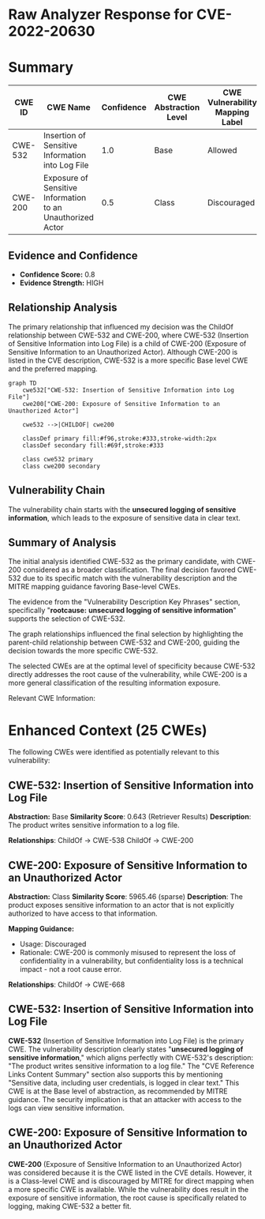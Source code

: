 # Raw Analyzer Response for CVE-2022-20630

# Summary
| CWE ID | CWE Name | Confidence | CWE Abstraction Level | CWE Vulnerability Mapping Label | CWE-Vulnerability Mapping Notes |
|---|---|---|---|---|---|
| CWE-532 | Insertion of Sensitive Information into Log File | 1.0 | Base | Allowed | Primary CWE |
| CWE-200 | Exposure of Sensitive Information to an Unauthorized Actor | 0.5 | Class | Discouraged | Secondary Candidate |

## Evidence and Confidence

*   **Confidence Score:** 0.8
*   **Evidence Strength:** HIGH

## Relationship Analysis
The primary relationship that influenced my decision was the ChildOf relationship between CWE-532 and CWE-200, where CWE-532 (Insertion of Sensitive Information into Log File) is a child of CWE-200 (Exposure of Sensitive Information to an Unauthorized Actor). Although CWE-200 is listed in the CVE description, CWE-532 is a more specific Base level CWE and the preferred mapping.

```mermaid
graph TD
    cwe532["CWE-532: Insertion of Sensitive Information into Log File"]
    cwe200["CWE-200: Exposure of Sensitive Information to an Unauthorized Actor"]
    
    cwe532 -->|CHILDOF| cwe200
    
    classDef primary fill:#f96,stroke:#333,stroke-width:2px
    classDef secondary fill:#69f,stroke:#333
    
    class cwe532 primary
    class cwe200 secondary
```

## Vulnerability Chain
The vulnerability chain starts with the **unsecured logging of sensitive information**, which leads to the exposure of sensitive data in clear text.

## Summary of Analysis
The initial analysis identified CWE-532 as the primary candidate, with CWE-200 considered as a broader classification. The final decision favored CWE-532 due to its specific match with the vulnerability description and the MITRE mapping guidance favoring Base-level CWEs.

The evidence from the "Vulnerability Description Key Phrases" section, specifically "**rootcause:** **unsecured logging of sensitive information**" supports the selection of CWE-532.

The graph relationships influenced the final selection by highlighting the parent-child relationship between CWE-532 and CWE-200, guiding the decision towards the more specific CWE-532.

The selected CWEs are at the optimal level of specificity because CWE-532 directly addresses the root cause of the vulnerability, while CWE-200 is a more general classification of the resulting information exposure.

Relevant CWE Information:

# Enhanced Context (25 CWEs)
The following CWEs were identified as potentially relevant to this vulnerability:

## CWE-532: Insertion of Sensitive Information into Log File
**Abstraction:** Base
**Similarity Score**: 0.643 (Retriever Results)
**Description**: The product writes sensitive information to a log file.

**Relationships**:
ChildOf -> CWE-538
ChildOf -> CWE-200

## CWE-200: Exposure of Sensitive Information to an Unauthorized Actor
**Abstraction:** Class
**Similarity Score**: 5965.46 (sparse)
**Description**: The product exposes sensitive information to an actor that is not explicitly authorized to have access to that information.

**Mapping Guidance:**
- Usage: Discouraged
- Rationale: CWE-200 is commonly misused to represent the loss of confidentiality in a vulnerability, but confidentiality loss is a technical impact - not a root cause error.

**Relationships**:
ChildOf -> CWE-668

## CWE-532: Insertion of Sensitive Information into Log File
**CWE-532** (Insertion of Sensitive Information into Log File) is the primary CWE. The vulnerability description clearly states "**unsecured logging of sensitive information**," which aligns perfectly with CWE-532's description: "The product writes sensitive information to a log file." The "CVE Reference Links Content Summary" section also supports this by mentioning "Sensitive data, including user credentials, is logged in clear text." This CWE is at the Base level of abstraction, as recommended by MITRE guidance. The security implication is that an attacker with access to the logs can view sensitive information.

## CWE-200: Exposure of Sensitive Information to an Unauthorized Actor
**CWE-200** (Exposure of Sensitive Information to an Unauthorized Actor) was considered because it is the CWE listed in the CVE details. However, it is a Class-level CWE and is discouraged by MITRE for direct mapping when a more specific CWE is available. While the vulnerability does result in the exposure of sensitive information, the root cause is specifically related to logging, making CWE-532 a better fit.